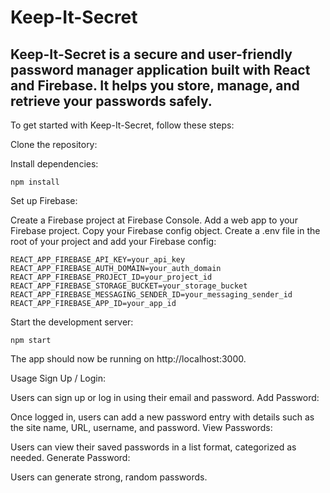 # Keep-It-Secret
## Keep-It-Secret is a secure and user-friendly password manager application built with React and Firebase. It helps you store, manage, and retrieve your passwords safely.

To get started with Keep-It-Secret, follow these steps:

Clone the repository:

Install dependencies:

```
npm install
```
Set up Firebase:

Create a Firebase project at Firebase Console.
Add a web app to your Firebase project.
Copy your Firebase config object.
Create a .env file in the root of your project and add your Firebase config:

```
REACT_APP_FIREBASE_API_KEY=your_api_key
REACT_APP_FIREBASE_AUTH_DOMAIN=your_auth_domain
REACT_APP_FIREBASE_PROJECT_ID=your_project_id
REACT_APP_FIREBASE_STORAGE_BUCKET=your_storage_bucket
REACT_APP_FIREBASE_MESSAGING_SENDER_ID=your_messaging_sender_id
REACT_APP_FIREBASE_APP_ID=your_app_id
```
Start the development server:

```
npm start
```
The app should now be running on http://localhost:3000.

Usage
Sign Up / Login:

Users can sign up or log in using their email and password.
Add Password:

Once logged in, users can add a new password entry with details such as the site name, URL, username, and password.
View Passwords:

Users can view their saved passwords in a list format, categorized as needed.
Generate Password:

Users can generate strong, random passwords.
